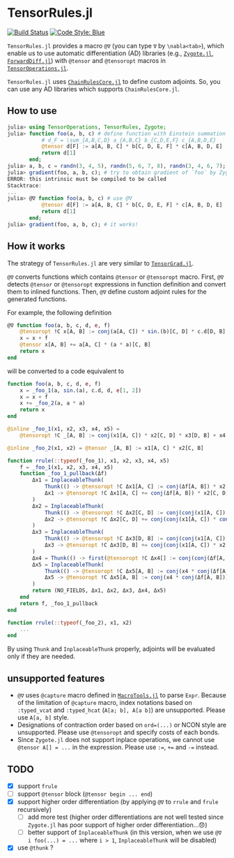 # TensorRules.jl

[![Build Status](https://github.com/ho-oto/TensorRules.jl/workflows/CI/badge.svg)](https://github.com/ho-oto/TensorRules.jl/actions)
[![Code Style: Blue](https://img.shields.io/badge/code%20style-blue-4495d1.svg)](https://github.com/invenia/BlueStyle)

`TensorRules.jl` provides a macro `@∇` (you can type `∇` by `\nabla<tab>`), which
enable us to use automatic differentiation (AD) libraries (e.g.,
[`Zygote.jl`](https://github.com/FluxML/Zygote.jl),
[`ForwardDiff.jl`](https://github.com/JuliaDiff/ForwardDiff.jl))
with `@tensor` and `@tensoropt` macros in [`TensorOperations.jl`](https://github.com/Jutho/TensorOperations.jl).

`TensorRules.jl` uses [`ChainRulesCore.jl`](https://github.com/JuliaDiff/ChainRulesCore.jl) to define custom adjoints.
So, you can use any AD libraries which supports `ChainRulesCore.jl`.

## How to use

```julia
julia> using TensorOperations, TensorRules, Zygote;
julia> function foo(a, b, c) # define function with Einstein summation
           # d_F = \sum_{A,B,C,D} a_{A,B,C} b_{C,D,E,F} c_{A,B,D,E}
           @tensor d[F] := a[A, B, C] * b[C, D, E, F] * c[A, B, D, E]
           return d[1]
       end;
julia> a, b, c = randn(3, 4, 5), randn(5, 6, 7, 8), randn(3, 4, 6, 7);
julia> gradient(foo, a, b, c); # try to obtain gradient of `foo` by Zygote
ERROR: this intrinsic must be compiled to be called
Stacktrace:
...
julia> @∇ function foo(a, b, c) # use @∇
           @tensor d[F] := a[A, B, C] * b[C, D, E, F] * c[A, B, D, E]
           return d[1]
       end;
julia> gradient(foo, a, b, c); # it works!
```

## How it works

The strategy of `TensorRules.jl` are very similar to [`TensorGrad.jl`](https://github.com/mcabbott/TensorGrad.jl).

`@∇` converts functions which contains `@tensor` or `@tensoropt` macro.
First, `@∇` detects `@tensor` or `@tensoropt` expressions in function definition
and convert them to inlined functions.
Then, `@∇` define custom adjoint rules for the generated functions.

For example, the following definition

```julia
@∇ function foo(a, b, c, d, e, f)
    @tensoropt !C x[A, B] := conj(a[A, C]) * sin.(b)[C, D] * c.d[D, B] + d * e[1, 2][A, B]
    x = x + f
    @tensor x[A, B] += a[A, C] * (a * a)[C, B]
    return x
end
```

will be converted to a code equivalent to

```julia
function foo(a, b, c, d, e, f)
    x = _foo_1(a, sin.(a), c.d, d, e[1, 2])
    x = x + f
    x += _foo_2(a, a * a)
    return x
end

@inline _foo_1(x1, x2, x3, x4, x5) =
    @tensoropt !C _[A, B] := conj(x1[A, C]) * x2[C, D] * x3[D, B] + x4 * x5[A, B]

@inline _foo_2(x1, x2) = @tensor _[A, B] := x1[A, C] * x2[C, B]

function rrule(::typeof(_foo_1), x1, x2, x3, x4, x5)
    f = _foo_1(x1, x2, x3, x4, x5)
    function _foo_1_pullback(Δf)
        Δx1 = InplaceableThunk(
            Thunk(() -> @tensoropt !C Δx1[A, C] := conj(Δf[A, B]) * x2[C, D] * x3[D, B]),
            Δx1 -> @tensoropt !C Δx1[A, C] += conj(Δf[A, B]) * x2[C, D] * x3[D, B]
        )
        Δx2 = InplaceableThunk(
            Thunk(() -> @tensoropt !C Δx2[C, D] := conj(conj(x1[A, C]) * conj(Δf[A, B]) * x3[D, B])),
            Δx2 -> @tensoropt !C Δx2[C, D] += conj(conj(x1[A, C]) * conj(Δf[A, B]) * x3[D, B])
        )
        Δx3 = InplaceableThunk(
            Thunk(() -> @tensoropt !C Δx3[D, B] := conj(conj(x1[A, C]) * x2[C, D] * conj(Δf[A, B]))),
            Δx3 -> @tensoropt !C Δx3[D, B] += conj(conj(x1[A, C]) * x2[C, D] * conj(Δf[A, B]))
        )
        Δx4 = Thunk(() -> first(@tensoropt !C Δx4[] := conj(conj(Δf[A, B]) * x5[A, B])))
        Δx5 = InplaceableThunk(
            Thunk(() -> @tensoropt !C Δx5[A, B] := conj(x4 * conj(Δf[A, B]))),
            Δx5 -> @tensoropt !C Δx5[A, B] := conj(x4 * conj(Δf[A, B]))
        )
        return (NO_FIELDS, Δx1, Δx2, Δx3, Δx4, Δx5)
    end
    return f, _foo_1_pullback
end

function rrule(::typeof(_foo_2), x1, x2)
    ...
end
```

By using `Thunk` and `InplaceableThunk` properly, adjoints will be evaluated only
if they are needed.

## unsupported features

- `@∇` uses `@capture` macro defined in [`MacroTools.jl`](https://github.com/FluxML/MacroTools.jl)
to parse `Expr`. Because of the limitation of `@capture` macro,
index notations based on `:typed_vcat` and `:typed_hcat` (`A[a; b], A[a b]`)
are unsupported. Please use `A[a, b]` style.
- Designations of contraction order based on `ord=(...)` or NCON style are unsupported.
Please use `@tensoropt` and specify costs of each bonds.
- Since `Zygote.jl` does not support inplace operations, we cannot use `@tensor A[] = ...`
in the expression. Please use `:=`, `+=` and `-=` instead.

## TODO

- [x] support `frule`
- [ ] support `@tensor` block (`@tensor begin ... end`)
- [x] support higher order differentiation (by applying `@∇` to `rrule` and `frule` recursively)
    - [ ] add more test (higher order differentiations are not well tested
    since `Zygote.jl` has poor support of higher order differentiation...😞)
    - [ ] better support of `InplaceableThunk` (in this version, when we use `@∇ i foo(...) = ...`
    where `i > 1`, `InplaceableThunk` will be disabled)
- [x] use `@thunk` ?
